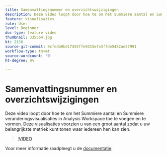 ```yaml
---
title: Samenvattingsnummer en overzichtswijzigingen
description: Deze video loopt door hoe te om het Summiere aantal en Summiere veranderingsvisualisaties in Analysis Workspace toe te voegen en te vormen. Deze visualisaties voorzien u van een groot aantal zodat u uw belangrijkste metriek kunt tonen waar iedereen hen kan zien.
feature: Visualisaties
role: User
level: Beginner
doc-type: feature video
thumbnail: 335564.jpg
kt: 2136
source-git-commit: 9cfeda9bd17455ffe9315efe3ffde5482ae27991
workflow-type: tm+mt
source-wordcount: '0'
ht-degree: 0%

---
```



# Samenvattingsnummer en overzichtswijzigingen

Deze video loopt door hoe te om het Summiere aantal en Summiere veranderingsvisualisaties in Analysis Workspace toe te voegen en te vormen. Deze visualisaties voorzien u van een groot aantal zodat u uw belangrijkste metriek kunt tonen waar iedereen hen kan zien.

>[!VIDEO](https://video.tv.adobe.com/v/335564/?quality=12&learn=on)

Voor meer informatie raadpleegt u de [documentatie](https://experienceleague.adobe.com/docs/analytics/analyze/analysis-workspace/visualizations/summary-number-change.html).
